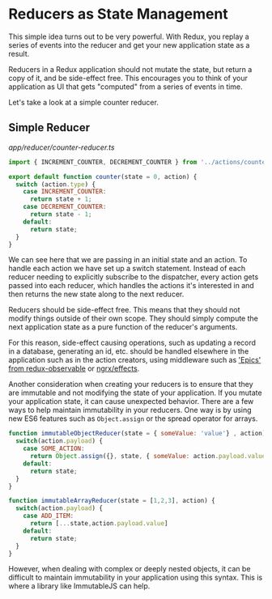 # Reducers as State Management

This simple idea turns out to be very powerful. With Redux, you replay a series
of events into the reducer and get your new application state as a result.

Reducers in a Redux application should not mutate the state, but return a copy
of it, and be side-effect free. This encourages you to think of your application
as UI that gets "computed" from a series of events in time.

Let's take a look at a simple counter reducer.

## Simple Reducer

_app/reducer/counter-reducer.ts_
```javascript
import { INCREMENT_COUNTER, DECREMENT_COUNTER } from '../actions/counter-actions';

export default function counter(state = 0, action) {
  switch (action.type) {
    case INCREMENT_COUNTER:
      return state + 1;
    case DECREMENT_COUNTER:
      return state - 1;
    default:
      return state;
  }
}
```

We can see here that we are passing in an initial state and an action. To
handle each action we have set up a switch statement. Instead of each reducer
needing to explicitly subscribe to the dispatcher, every action gets passed into
each reducer, which handles the actions it's interested in and then returns the
new state along to the next reducer.

Reducers should be side-effect free. This means that they should not
modify things outside of their own scope. They should simply compute the next
application state as a pure function of the reducer's arguments. 

For this reason, side-effect causing operations, such as
updating a record in a database, generating an id, etc. should be handled
elsewhere in the application such as in the action creators, using middleware such as ['Epics' from redux-observable](https://github.com/redux-observable/redux-observable) or [ngrx/effects](https://github.com/ngrx/effects).

Another consideration when creating your reducers is to ensure that they are immutable and not modifying the state of your application. If you mutate your application state, it can cause unexpected behavior. There are a few ways to help maintain immutability in your reducers. One way is by using new ES6 features such as `Object.assign` or the spread operator for arrays.

```js
function immutableObjectReducer(state = { someValue: 'value'} , action) {
  switch(action.payload) {
    case SOME_ACTION:
      return Object.assign({}, state, { someValue: action.payload.value });
    default:
      return state;
  }
}

function immutableArrayReducer(state = [1,2,3], action) {
  switch(action.payload) {
    case ADD_ITEM:
      return [...state,action.payload.value]
    default:
      return state;
  }
}
```

However, when dealing with complex or deeply nested objects, it can be difficult to maintain immutability in your application using this syntax. This is where a library like ImmutableJS can help.
